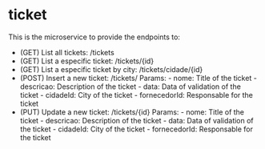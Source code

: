 # ticket

This is the microservice to provide the endpoints to:

 - (GET)  List all tickets: /tickets
 - (GET)  List a especific ticket: /tickets/{id}
 - (GET)  List a especific ticket by city: /tickets/cidade/{id}
 - (POST) Insert a new ticket: /tickets/
      Params:
        - nome: Title of the ticket
        - descricao: Description of the ticket
        - data: Data of validation of the ticket
        - cidadeId: City of the ticket
        - fornecedorId: Responsable for the ticket
 - (PUT) Update a new ticket: /tickets/{id}
      Params:
        - nome: Title of the ticket
        - descricao: Description of the ticket
        - data: Data of validation of the ticket
        - cidadeId: City of the ticket
        - fornecedorId: Responsable for the ticket
  
